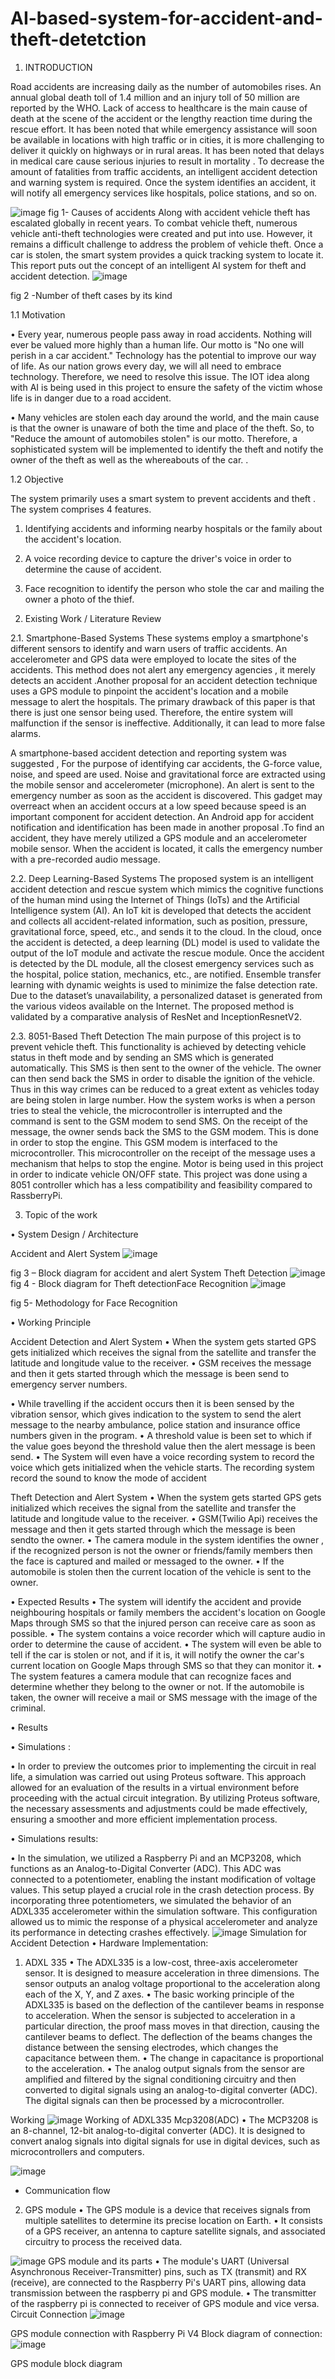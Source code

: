 # AI-based-system-for-accident-and-theft-detetction
1.	INTRODUCTION

Road accidents are increasing daily as the number of automobiles rises. An annual global death toll of 1.4 million and an injury toll of 50 million are reported by the WHO. Lack of access to healthcare is the main cause of death at the scene of the accident or the lengthy reaction time during the rescue effort. It has been noted that while emergency assistance will soon be available in locations with high traffic or in cities, it is more challenging to deliver it quickly on highways or in rural areas. It has been noted that delays in medical care cause serious injuries to result in mortality . To decrease the amount of fatalities from traffic accidents, an intelligent accident detection and warning system is required. Once the system identifies an accident, it will notify all emergency services like hospitals, police stations, and so on.


![image](https://github.com/Jess-12/AI-based-system-for-accident-and-theft-detetction/assets/127778661/410b3cc7-9d9d-4e30-9136-c5b1c810e0b8)
fig 1- Causes of accidents
Along with accident vehicle theft has escalated globally in recent years. To combat vehicle theft, numerous vehicle anti-theft technologies were created and put into use. However, it remains a difficult challenge to address the problem of vehicle theft. Once a car is stolen, the smart system provides a quick tracking system to locate it.
This report puts out the concept of an intelligent AI system for theft and accident detection.
![image](https://github.com/Jess-12/AI-based-system-for-accident-and-theft-detetction/assets/127778661/33d329d7-6165-4f89-ab06-068a2c23cb1e)

fig 2 -Number of theft cases by its kind



1.1	Motivation


•	Every year, numerous people pass away in road accidents. Nothing will ever be valued more highly than a human life. Our motto is "No one will perish in a car accident." Technology has the potential to improve our way of life. As our nation grows every day, we will all need to embrace technology. Therefore, we need to resolve this issue. The IOT idea along with AI is being used in this project to ensure the safety of the victim whose life is in danger due to a road accident.

•	Many vehicles are stolen each day around the world, and the main cause is that the owner is unaware of both the time and place of the theft. So, to "Reduce the amount of automobiles stolen" is our motto. Therefore, a sophisticated system will be implemented to identify the theft and notify the owner of the theft as well as the whereabouts of the car.
.
 
1.2	Objective

The system primarily uses a smart system to prevent accidents and theft . The system comprises 4 features.
1)	Identifying accidents and informing nearby hospitals or the family about the accident's location.

2)	A voice recording device to capture the driver's voice in order to determine the cause of accident.
3)	Face recognition to identify the person who stole the car and mailing the owner a photo of the thief.

2.	Existing Work / Literature Review


2.1.	Smartphone-Based Systems
These systems employ a smartphone's different sensors to identify and warn users of traffic accidents. An accelerometer and GPS data were employed to locate the sites of the accidents. This method does not alert any emergency agencies , it merely detects an accident .Another proposal for an accident detection technique uses a GPS module to pinpoint the accident's location and a mobile message to alert the hospitals. The primary drawback of this paper is that there is just one sensor being used. Therefore, the entire system will malfunction if the sensor is ineffective.
Additionally, it can lead to more false alarms.

A smartphone-based accident detection and reporting system was suggested , For the purpose of identifying car accidents, the G-force value, noise, and speed are used. Noise and gravitational force are extracted using the mobile sensor and accelerometer (microphone). An alert is sent to the emergency number as soon as the accident is discovered. This gadget may overreact when an accident occurs at a low speed because speed is an important component for accident detection.
An Android app for accident notification and identification has been made in another proposal .To find an accident, they have merely utilized a GPS module and an accelerometer mobile sensor.
When the accident is located, it calls the emergency number with a pre-recorded audio message.
 


2.2.	Deep Learning-Based Systems
The proposed system is an intelligent accident detection and rescue system which mimics the cognitive functions of the human mind using the Internet of Things (IoTs) and the Artificial Intelligence system (AI). An IoT kit is developed that detects the accident and collects all accident-related information, such as position, pressure, gravitational force, speed, etc., and sends it to the cloud. In the cloud, once the accident is detected, a deep learning (DL) model is used to validate the output of the IoT module and activate the rescue module. Once the accident is detected by the DL module, all the closest emergency services such as the hospital, police station, mechanics, etc., are notified. Ensemble transfer learning with dynamic weights is used to
minimize the false detection rate. Due to the dataset’s unavailability, a personalized dataset is generated from the various videos available on the Internet. The proposed method is validated by a comparative analysis of ResNet and InceptionResnetV2.

2.3.	8051-Based Theft Detection
The main purpose of this project is to prevent vehicle theft. This functionality is achieved by detecting vehicle status in theft mode and by sending an SMS which is generated automatically. This SMS is then sent to the owner of the vehicle. The owner can then send back the SMS in order to disable the ignition of the vehicle. Thus in this way crimes can be reduced to a great extent as vehicles today are being stolen in large number. How the system works is when a person tries to steal the vehicle, the microcontroller is interrupted and the command is sent to the GSM modem to send SMS. On the receipt of the message, the owner sends back the SMS to the GSM modem.
This is done in order to stop the engine. This GSM modem is interfaced to the microcontroller. This microcontroller on the receipt of the message uses a mechanism that helps to stop the engine. Motor is being used in this project in order to indicate vehicle ON/OFF state. This project was done using a 8051 controller which has a less compatibility and feasibility compared to RassberryPi.

3.	Topic of the work


•	System Design / Architecture


Accident and Alert System
![image](https://github.com/Jess-12/AI-based-system-for-accident-and-theft-detetction/assets/127778661/d1d48189-cf26-48a5-a9db-b19c80cc959f)

fig 3 – Block diagram for accident and alert System
Theft Detection
![image](https://github.com/Jess-12/AI-based-system-for-accident-and-theft-detetction/assets/127778661/c1194976-2c26-467a-9724-5fec10a42e4b)
fig 4 - Block diagram for 
Theft detectionFace Recognition
![image](https://github.com/Jess-12/AI-based-system-for-accident-and-theft-detetction/assets/127778661/2b840a78-1fbf-4765-9743-170ba22bbc1d)

fig 5- Methodology for Face Recognition


•	Working Principle


Accident Detection and Alert System
•	When the system gets started GPS gets initialized which receives the signal from the satellite and transfer the latitude and longitude value to the receiver.
•	GSM receives the message and then it gets started through which the message is been send to emergency server numbers.
 
•	While travelling if the accident occurs then it is been sensed by the vibration sensor, which gives indication to the system to send the alert message to the nearby ambulance, police station and insurance office numbers given in the program.
•	A threshold value is been set to which if the value goes beyond the threshold value then the alert message is been send.
•	The System will even have a voice recording system to record the voice which gets initialized when the vehicle starts. The recording system record the sound to know the mode of accident

Theft Detection and Alert System
•	When the system gets started GPS gets initialized which receives the signal from the satellite and transfer the latitude and longitude value to the receiver.
•	GSM(Twilio Api) receives the message and then it gets started through which the message is been sendto the owner.
•	The camera module in the system identifies the owner , if the recognized person is not the owner or friends/family members then the face is captured and mailed or messaged to the owner.
•	If the automobile is stolen then the current location of the vehicle is sent to the owner.


•	Expected Results
•	The system will identify the accident and provide neighbouring hospitals or family members the accident's location on Google Maps through SMS so that the injured person can receive care as soon as possible.
•	The system contains a voice recorder which will capture audio in order to determine the cause of accident.
•	The system will even be able to tell if the car is stolen or not, and if it is, it will notify the owner the car's current location on Google Maps through SMS so that they can monitor it.
•	The system features a camera module that can recognize faces and determine whether they belong to the owner or not. If the automobile is taken, the owner will receive a mail or SMS message with the image of the criminal.
 
•	Results

•	Simulations :

•	In order to preview the outcomes prior to implementing the circuit in real life, a simulation was carried out using Proteus software. This approach allowed for an evaluation of the results in a virtual environment before proceeding with the actual circuit integration. By utilizing Proteus software, the necessary assessments and adjustments could be made effectively, ensuring a smoother and more efficient implementation process.


•	Simulations results:

•	In the simulation, we utilized a Raspberry Pi and an MCP3208, which functions as an Analog-to-Digital Converter (ADC). This ADC was connected to a potentiometer, enabling the instant modification of voltage values. This setup played a crucial role in the crash detection process. By incorporating three potentiometers, we simulated the behavior of an ADXL335 accelerometer within the simulation software. This configuration allowed us to mimic the response of a physical accelerometer and analyze its performance in detecting crashes effectively.
![image](https://github.com/Jess-12/AI-based-system-for-accident-and-theft-detetction/assets/127778661/8a739193-ab7d-4777-92cb-caa6a3b9a2d6)
Simulation for Accident Detection
•	Hardware Implementation:
1)	ADXL 335
•	The ADXL335 is a low-cost, three-axis accelerometer sensor. It is designed to measure acceleration in three dimensions. The sensor outputs an analog voltage proportional to the acceleration along each of the X, Y, and Z axes.
•	The basic working principle of the ADXL335 is based on the deflection of the cantilever beams in response to acceleration. When the sensor is subjected to acceleration in a particular direction, the proof mass moves in that direction, causing the cantilever beams to deflect. The deflection of the beams changes the distance between the sensing electrodes, which changes the capacitance between them.
•	The change in capacitance is proportional to the acceleration.
•	The analog output signals from the sensor are amplified and filtered by the signal conditioning circuitry and then converted to digital signals using an analog-to-digital converter (ADC). The digital signals can then be processed by a microcontroller.

Working
![image](https://github.com/Jess-12/AI-based-system-for-accident-and-theft-detetction/assets/127778661/80ce8dae-c11b-4011-be81-8216527ba3f1)
Working of ADXL335
Mcp3208(ADC)
•	The MCP3208 is an 8-channel, 12-bit analog-to-digital converter (ADC). It is designed to convert analog signals into digital signals for use in digital devices, such as microcontrollers and computers.

![image](https://github.com/Jess-12/AI-based-system-for-accident-and-theft-detetction/assets/127778661/279fffc8-e7d7-45b4-a6ab-bc5245aa3072)
- Communication flow

2)	GPS module
•	The GPS module is a device that receives signals from multiple satellites to determine its precise location on Earth.
•		It consists of a GPS receiver, an antenna to capture satellite signals, and associated circuitry to process the received data.

![image](https://github.com/Jess-12/AI-based-system-for-accident-and-theft-detetction/assets/127778661/76618a04-2855-4c80-a601-4cda2a52b17f)
GPS module and its parts
•	The module's UART (Universal Asynchronous Receiver-Transmitter) pins, such as TX (transmit) and RX (receive), are connected to the Raspberry Pi's UART pins, allowing data transmission between the raspberry pi and GPS module.
•	The transmitter of the raspberry pi is connected to receiver of GPS module and vice versa.
Circuit Connection
![image](https://github.com/Jess-12/AI-based-system-for-accident-and-theft-detetction/assets/127778661/24c5ff65-ee41-4902-9835-d1967ce8b74e)

GPS module connection with Raspberry Pi V4
Block diagram of connection:
![image](https://github.com/Jess-12/AI-based-system-for-accident-and-theft-detetction/assets/127778661/25e0cd56-c7bb-4390-bb38-972c434793b4)

GPS module block diagram
